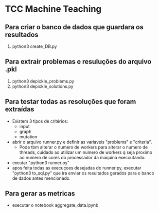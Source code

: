 # TCC Machine Teaching

## Para criar o banco de dados que guardara os resultados

1. python3 create_DB.py
## Para extrair problemas e resuluções do arquivo .pkl

1. python3 depickle_problems.py
2. python3 depickle_solutions.py

## Para testar todas as resoluções que foram extraídas
- Existem 3 tipos de critérios:
	- input
	- graph
	- mutation
- abrir o arquivo runner.py e definir as variaveis "problems" e "criteria".
	- Pode tbm alterar o numero de workers para alterar o numero de threads, cuidado ao utilizar um numero de workers q seja proximo ao numero de cores do processador da maquina execcutando.
- excutar "python3 runner.py"
- apos feita todas as execuçoes desejadas do runner.py, executar "python3 to_sql.py" que ira enviar os resultados gerados para o banco de dados antes mencionado.

## Para gerar as metricas
- executar o notebook aggregate_data.ipynb